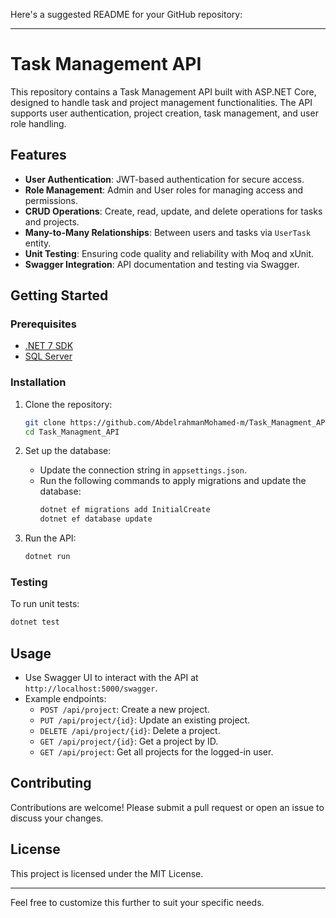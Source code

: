 Here's a suggested README for your GitHub repository:

---

# Task Management API

This repository contains a Task Management API built with ASP.NET Core, designed to handle task and project management functionalities. The API supports user authentication, project creation, task management, and user role handling.

## Features

- **User Authentication**: JWT-based authentication for secure access.
- **Role Management**: Admin and User roles for managing access and permissions.
- **CRUD Operations**: Create, read, update, and delete operations for tasks and projects.
- **Many-to-Many Relationships**: Between users and tasks via `UserTask` entity.
- **Unit Testing**: Ensuring code quality and reliability with Moq and xUnit.
- **Swagger Integration**: API documentation and testing via Swagger.

## Getting Started

### Prerequisites

- [.NET 7 SDK](https://dotnet.microsoft.com/download/dotnet/7.0)
- [SQL Server](https://www.microsoft.com/en-us/sql-server/sql-server-downloads)

### Installation

1. Clone the repository:
    ```bash
    git clone https://github.com/AbdelrahmanMohamed-m/Task_Managment_API.git
    cd Task_Managment_API
    ```

2. Set up the database:
    - Update the connection string in `appsettings.json`.
    - Run the following commands to apply migrations and update the database:
      ```bash
      dotnet ef migrations add InitialCreate
      dotnet ef database update
      ```

3. Run the API:
    ```bash
    dotnet run
    ```

### Testing

To run unit tests:
```bash
dotnet test
```

## Usage

- Use Swagger UI to interact with the API at `http://localhost:5000/swagger`.
- Example endpoints:
  - `POST /api/project`: Create a new project.
  - `PUT /api/project/{id}`: Update an existing project.
  - `DELETE /api/project/{id}`: Delete a project.
  - `GET /api/project/{id}`: Get a project by ID.
  - `GET /api/project`: Get all projects for the logged-in user.

## Contributing

Contributions are welcome! Please submit a pull request or open an issue to discuss your changes.

## License

This project is licensed under the MIT License.

---

Feel free to customize this further to suit your specific needs.

